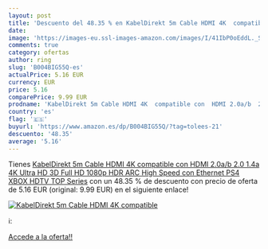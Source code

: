 ```yaml
---
layout: post
title: 'Descuento del 48.35 % en KabelDirekt 5m Cable HDMI 4K  compatible'
date: 
image: 'https://images-eu.ssl-images-amazon.com/images/I/41IbP0oEddL._SL200_.jpg'
comments: true
category: ofertas
author: ring
slug: 'B004BIG55Q-es'
actualPrice: 5.16 EUR
currency: EUR
price: 5.16
comparePrice: 9.99 EUR
prodname: 'KabelDirekt 5m Cable HDMI 4K  compatible con  HDMI 2.0a/b  2.0  1.4a  4K Ultra HD  3D  Full HD 1080p  HDR  ARC High Speed con Ethernet  PS4  XBOX  HDTV   TOP Series'
country: 'es'
flag: '🇪🇸'
buyurl: 'https://www.amazon.es/dp/B004BIG55Q/?tag=tolees-21'
descuento: '48.35'
average: '5.16'
---
```


Tienes [KabelDirekt 5m Cable HDMI 4K  compatible con  HDMI 2.0a/b  2.0  1.4a  4K Ultra HD  3D  Full HD 1080p  HDR  ARC High Speed con Ethernet  PS4  XBOX  HDTV   TOP Series](https://www.amazon.es/dp/B004BIG55Q/?tag=tolees-21) con un 48.35 % de descuento con precio de oferta de 5.16 EUR (original: 9.99 EUR) en el siguiente enlace!

[![KabelDirekt 5m Cable HDMI 4K  compatible](https://images-eu.ssl-images-amazon.com/images/I/41IbP0oEddL._SL200_.jpg)](https://www.amazon.es/dp/B004BIG55Q/?tag=tolees-21)

ℹ️:


[Accede a la oferta!!](https://www.amazon.es/dp/B004BIG55Q/?tag=tolees-21)
